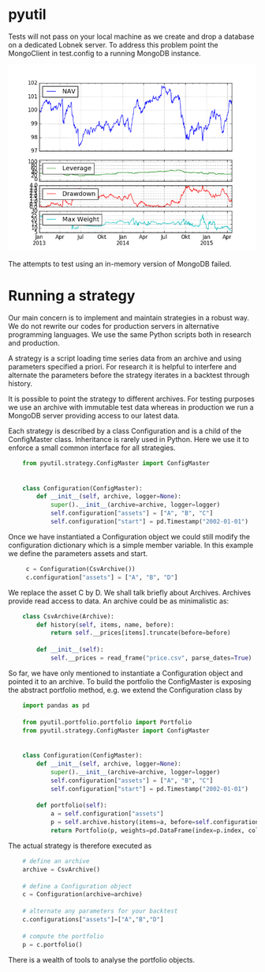 # pyutil
Tests will not pass on your local machine as we create and drop a database on a dedicated Lobnek server.
To address this problem point the MongoClient in test.config to a running MongoDB instance.

![Alt text](portfolio.png)

The attempts to test using an in-memory version of MongoDB failed.

# Running a strategy

Our main concern is to implement and maintain strategies in a robust way. We do not rewrite our codes for production servers 
in alternative programming languages. We use the same Python scripts both in research and production. 

A strategy is a script loading time series data from an archive and using parameters specified a priori.
For research it is helpful to interfere and alternate the parameters before the strategy iterates in a backtest through history.

It is possible to point the strategy to different archives. For testing purposes we use an archive with immutable test data 
whereas in production we run a MongoDB server providing access to our latest data.

Each strategy is described by a class Configuration and is a child of the ConfigMaster class.
Inheritance is rarely used in Python. Here we use it to enforce a small common interface for all strategies.

```python
	from pyutil.strategy.ConfigMaster import ConfigMaster
	
	
	class Configuration(ConfigMaster):
		def __init__(self, archive, logger=None):
			super().__init__(archive=archive, logger=logger)
			self.configuration["assets"] = ["A", "B", "C"]
			self.configuration["start"] = pd.Timestamp("2002-01-01")
```

Once we have instantiated a Configuration object we could still modify the configuration dictionary which is a simple
member variable. In this example we define the parameters assets and start.

```python
     c = Configuration(CsvArchive())
     c.configuration["assets"] = ["A", "B", "D"]
```

We replace the asset C by D. We shall talk briefly about Archives. Archives provide 
read access to data. An archive could be as minimalistic as:

```python
	class CsvArchive(Archive):
		def history(self, items, name, before):
			return self.__prices[items].truncate(before=before)
	
		def __init__(self):
			self.__prices = read_frame("price.csv", parse_dates=True)
```

So far, we have only mentioned to instantiate a Configuration object and pointed it to an archive. To build the portfolio the
ConfigMaster is exposing the abstract portfolio method, e.g. we extend the Configuration class by 

```python
	import pandas as pd
	
	from pyutil.portfolio.portfolio import Portfolio
	from pyutil.strategy.ConfigMaster import ConfigMaster
	
	
	class Configuration(ConfigMaster):
		def __init__(self, archive, logger=None):
			super().__init__(archive=archive, logger=logger)
			self.configuration["assets"] = ["A", "B", "C"]
			self.configuration["start"] = pd.Timestamp("2002-01-01")
			
		def portfolio(self):
			a = self.configuration["assets"]
			p = self.archive.history(items=a, before=self.configuration["start"])
			return Portfolio(p, weights=pd.DataFrame(index=p.index, columns=p.keys(), data=1.0/len(a)))
```
The actual strategy is therefore executed as 

```python
	# define an archive
	archive = CsvArchive()
	
	# define a Configuration object
	c = Configuration(archive=archive)
	
	# alternate any parameters for your backtest
	c.configurations["assets"]=["A","B","D"]
	
	# compute the portfolio
	p = c.portfolio()
```

There is a wealth of tools to analyse the portfolio objects. 